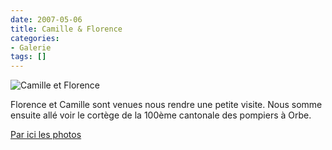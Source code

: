 ```yaml
---
date: 2007-05-06
title: Camille & Florence
categories:
- Galerie
tags: []
---
```

<img src="https://dlgjp9x71cipk.cloudfront.net/2007/05/camilleetflorence.JPG" alt="Camille et Florence" />

Florence et Camille sont venues nous rendre une petite visite. Nous somme ensuite allé voir le cortège de la 100ème cantonale des pompiers à Orbe.

<a href="https://www.alienlebarge.ch/picsengine/#album=6" title="Les photos de Camille et les pompiers">Par ici les photos</a>
